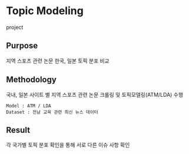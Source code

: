 # Topic Modeling
project

## Purpose
지역 스포츠 관련 논문 한국, 일본 토픽 분포 비교

## Methodology
국내, 일본 사이트 별 지역 스포츠 관련 논문 크롤링 및 토픽모델링(ATM/LDA) 수행
	
	Model : ATM / LDA
	Dataset : 전남 교육 관련 최신 뉴스 데이터

## Result
각 국가별 토픽 분포 확인을 통해 서로 다른 이슈 사항 확인
